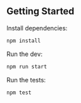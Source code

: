 ## Getting Started

Install dependencies:
```bash
npm install
```

Run the dev:

```bash
npm run start
```

Run the tests:

```bash
npm test
```
